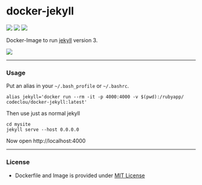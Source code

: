 # docker-jekyll

[![](https://codeclou.github.io/doc/docker-image-size-46.svg)](https://hub.docker.com/r/codeclou/docker-jekyll/tags/) [![](https://codeclou.github.io/doc/docker-from-alpine.svg)](https://alpinelinux.org/) [![](https://codeclou.github.io/doc/docker-run-as-non-root.svg)](https://docs.docker.com/engine/reference/builder/#/user)

Docker-Image to run [jekyll](https://jekyllrb.com/) version 3.

![](https://codeclou.github.io/doc/docker-warranty.svg?v5)

----

### Usage

Put an alias in your `~/.bash_profile` or `~/.bashrc`.

```
alias jekyll='docker run --rm -it -p 4000:4000 -v $(pwd):/rubyapp/ codeclou/docker-jekyll:latest'
```

Then use just as normal jekyll

```
cd mysite
jekyll serve --host 0.0.0.0
```

Now open http://localhost:4000

----


### License

  * Dockerfile and Image is provided under [MIT License](https://github.com/codeclou/docker-jekyll/blob/master/LICENSE.md)